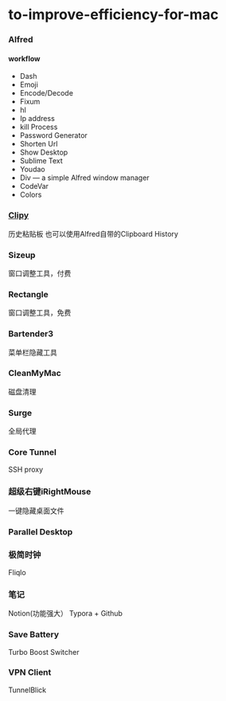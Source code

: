 # to-improve-efficiency-for-mac

### Alfred
#### workflow
* Dash
* Emoji
* Encode/Decode
* Fixum
* hl
* Ip address
* kill Process
* Password Generator
* Shorten Url
* Show Desktop
* Sublime Text
* Youdao 
* Div — a simple Alfred window manager
* CodeVar
* Colors

### [Clipy](https://github.com/Clipy/Clipy)
历史粘贴板 也可以使用Alfred自带的Clipboard History
### Sizeup
窗口调整工具，付费
### Rectangle
窗口调整工具，免费
### Bartender3 
菜单栏隐藏工具
### CleanMyMac
磁盘清理
### Surge
全局代理
### Core Tunnel
SSH proxy
### 超级右键iRightMouse
一键隐藏桌面文件
### Parallel Desktop
### 极简时钟
Fliqlo
### 笔记
Notion(功能强大）
Typora + Github
### Save Battery
Turbo Boost Switcher 
### VPN Client
TunnelBlick
